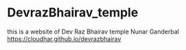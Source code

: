 # DevrazBhairav_temple 
this is a website of Dev Raz Bhairav temple Nunar Ganderbal
https://cloudhar.github.io/devrazbhairav
